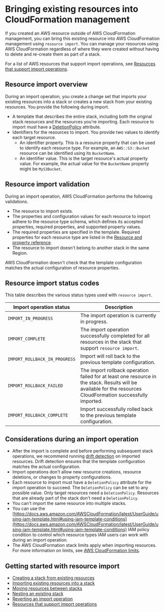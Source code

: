# Bringing existing resources into CloudFormation management<a name="resource-import"></a>

If you created an AWS resource outside of AWS CloudFormation management, you can bring this existing resource into AWS CloudFormation management using `resource import`\. You can manage your resources using AWS CloudFormation regardless of where they were created without having to delete and re\-create them as part of a stack\.

For a list of AWS resources that support import operations, see [Resources that support import operations](https://docs.aws.amazon.com/AWSCloudFormation/latest/UserGuide/resource-import-supported-resources.html)\.

## Resource import overview<a name="resource-import-overview"></a>

During an import operation, you create a change set that imports your existing resources into a stack or creates a new stack from your existing resources\. You provide the following during import\.
+ A template that describes the entire stack, including both the original stack resources and the resources you're importing\. Each resource to import must have a [DeletionPolicy](https://docs.aws.amazon.com/AWSCloudFormation/latest/UserGuide/aws-attribute-deletionpolicy.html) attribute\.
+ Identifiers for the resources to import\. You provide two values to identify each target resource\.
  + An identifier property\. This is a resource property that can be used to identify each resource type\. For example, an `AWS::S3::Bucket` resource can be identified using its `BucketName`\.
  + An identifier value\. This is the target resource's actual property value\. For example, the actual value for the `BucketName` property might be `MyS3Bucket`\.

## Resource import validation<a name="resource-import-validation"></a>

During an import operation, AWS CloudFormation performs the following validations\.
+ The resource to import exists\.
+ The properties and configuration values for each resource to import adhere to the resource type schema, which defines its accepted properties, required properties, and supported property values\.
+ The required properties are specified in the template\. Required properties for each resource type are listed in the [Resource and property reference](https://docs.aws.amazon.com/AWSCloudFormation/latest/UserGuide/aws-template-resource-type-ref.html)\.
+ The resource to import doesn't belong to another stack in the same Region\.

AWS CloudFormation doesn't check that the template configuration matches the actual configuration of resource properties\.

## Resource import status codes<a name="resource-import-status-codes"></a>

This table describes the various status types used with `resource import`\.


| Import operation status | Description | 
| --- | --- | 
|  `IMPORT_IN_PROGRESS`  |  The import operation is currently in progress\.  | 
|  `IMPORT_COMPLETE`  |  The import operation successfully completed for all resources in the stack that support `resource import`\.  | 
|  `IMPORT_ROLLBACK_IN_PROGRESS`  |  Import will roll back to the previous template configuration\.  | 
|  `IMPORT_ROLLBACK_FAILED`  |  The import rollback operation failed for at least one resource in the stack\. Results will be available for the resources CloudFormation successfully imported\.  | 
|  `IMPORT_ROLLBACK_COMPLETE`  |  Import successfully rolled back to the previous template configuration\.  | 

## Considerations during an import operation<a name="resource-import-considerations"></a>
+ After the import is complete and before performing subsequent stack operations, we recommend running [drift detection](https://docs.aws.amazon.com/AWSCloudFormation/latest/UserGuide/detect-drift-stack.html) on imported resources\. Drift detection ensures that the template configuration matches the actual configuration\.
+ Import operations don't allow new resource creations, resource deletions, or changes to property configurations\.
+ Each resource to import must have a `DeletionPolicy` attribute for the import operation to succeed\. The `DeletionPolicy` can be set to any possible value\. Only target resources need a `DeletionPolicy`\. Resources that are already part of the stack don't need a `DeletionPolicy`\.
+ You can't import the same resource into multiple stacks\.
+ You can use the [https://docs.aws.amazon.com/AWSCloudFormation/latest/UserGuide/using-iam-template.html#using-iam-template-conditions](https://docs.aws.amazon.com/AWSCloudFormation/latest/UserGuide/using-iam-template.html#using-iam-template-conditions) IAM policy condition to control which resource types IAM users can work with during an import operation\.
+ The AWS CloudFormation stack limits apply when importing resources\. For more information on limits, see [AWS CloudFormation limits](https://docs.aws.amazon.com/AWSCloudFormation/latest/UserGuide/cloudformation-limits.html)\.

## Getting started with resource import<a name="resource-import-getting-started"></a>
+ [Creating a stack from existing resources](https://docs.aws.amazon.com/AWSCloudFormation/latest/UserGuide/resource-import-new-stack.html)
+ [Importing existing resources into a stack](https://docs.aws.amazon.com/AWSCloudFormation/latest/UserGuide/resource-import-existing-stack.html)
+ [Moving resources between stacks](https://docs.aws.amazon.com/AWSCloudFormation/latest/UserGuide/refactor-stacks.html)
+ [Nesting an existing stack](https://docs.aws.amazon.com/AWSCloudFormation/latest/UserGuide/resource-import-nested-stacks.html)
+ [Reverting an import operation](https://docs.aws.amazon.com/AWSCloudFormation/latest/UserGuide/resource-import-revert.html)
+ [Resources that support import operations](https://docs.aws.amazon.com/AWSCloudFormation/latest/UserGuide/resource-import-supported-resources.html)